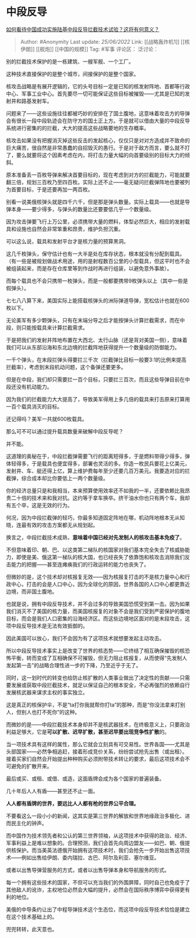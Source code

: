 # 中段反导
[如何看待中国成功实施陆基中段反导拦截技术试验？这将有何意义？](https://www.zhihu.com/question/538511702/answer/2536105645)

> Author: #Anonymity
> Last update: *25/06/2022*
> Link: [[战略轰炸机1]] [[核伊朗]] [[舰炮]] [[中国的规模]]
> Tag: #军事
> 评论区：
> 泛讨论：

别的拦截技术保护的是一栋建筑、一艘军舰、一个工厂。

这种技术直接保护的是整个城市，间接保护的是整个国家。

核攻击战略是有展开逻辑的，它的头号目标一定是已知的核发射阵地、首都等行政中心、军事工业中心。首先要尽一切可能保证这些目标被摧毁——尤其是已知的发射井和路基发射车。

问题来了——这些设施往往都被巧妙的安排在了国土腹地，这意味着攻击方的导弹会有很长一段中段轨迹会在防守方的国土正上方。于是就可以借由大量的中段反导系统进行密集的的拦截，大大的提高这些战略要地的生存概率。

核攻击如果没有把握消灭掉这些反击的发起核心，仅仅只是对对方造成并不致命的巨大痛苦，很自然是非常愚蠢的自招毁灭的愚行。于是对于敌方而言，要么就不打了，要么就要将这个因素考虑在内，将打击力量大幅的向首要级别的目标大力的倾斜。

原本准备丢一百枚导弹来解决首要目标的，现在考虑到对方的拦截能力，可能就要翻三倍，规划三百枚乃至四百枚。实际上还不止——毫无疑问拦截弹阵地也要被列为首要目标，于是还要再加一两百枚。

别看一说美俄核弹头就是四千六千，但是那是弹头数量。实际上载具——也就是导弹本身——要少得多，与弹头的数量比还要要低几乎一个数量级。

因为攻击弹要飞行上万公里，必须携带大量的燃料，体型必然巨大，相应的发射载具和设施也自然会非常笨重和昂贵，维护负担沉重。

可以这么说，载具和发射平台才是核力量的预算黑洞。

这几千枚弹头，保守估计也有一大半是处在库存状态，根本就没有分配到载具。（有一些是被规划做战术用途，用的是射程数百公里的小型载具，但这平时也不会被组装起来，而是存在仓库里等到作战时再进行组装，以避免意外事故）。

而每个载具也不会只携带一枚弹头，而是一般都要携带9枚弹头以上（其中一些是假弹头）。

七七八八算下来，美国实际上能搭载核弹头的洲际弹道导弹，宽松估计也就在600枚以下。

无论美军有多少颗弹头，只有在末端分导之后才能按弹头计算拦截需求，而在中段，则只能按载具来计算拦截需求。

于是把我们的发射井阵地布置在大西北、太行山脉（还是背对美国一侧），意味着我们可以从东部沿海和东北边境的拦截阵地获得提升一个数量级的防御能力。

一千个弹头，在末段拦弹头得要拦三千次（拦截弹比目标一般要3:1的比例来提高拦截率），考虑到末段机动问题，这个备弹还要更多。

但是在中段，我们却只需要拦一百个目标，只要拦三百次，而且这些导弹目前在中段还没有机动能力。

因为我们的拦截能力大大提高了，导致美军得用上多几倍的载具来打击原来打算用一百个载具消灭的目标。

还记得吗？美军一共就600枚载具。

那么可不可以通过提升载具数量来破解中段反导呢？

并不能。

这道理的奥秘在于，中段拦截弹需要飞行的距离短得多，于是燃料带得少得多，弹体轻得多，于是载具也便宜得多，部署也灵活的多。你造一枚民兵要花上亿美元，发射井、车、艇还得上亿，算上维护费每年至少还要几百万美元。我要造对应的拦截弹，综合成本却比你要低上一两个数量级。

你的经济总量只是和我相当，本来预算使用效率还不如我的一半，还要依赖比我昂贵二十倍的技术来和我对抗。这约等于拿车换卒。挤干油水你也只有两个车，我却有五个卒，这是无效的行为。

何况，因为中段拦截弹的轻巧，你最多知道固定阵地在哪，机动阵地根本无从知晓，连最有效的攻击方案都无从规划起。

换言之，中段拦截技术成熟，**意味着中国已经对先发制人的核攻击基本免疫了**。

不但意味着印、朝、巴、以这类第二梯队的核国家对我们基本完全失去了核威胁能力，即使是美、俄这第一梯队的核大国，也已经丧失了依靠饱和核攻击消除我们反击能力的把握——甚至连瘫痪我们的行政运转的能力也丧失了。

但微妙的是，这个技术却对核报复无效——因为核报复打击的不是核力量中心和行政中心，打击的会是人口中心，因为全球化的原因，世界各国的人口中心都更靠近边境，而非国土腹地。

也就是说，拥有中段反导技术，并不会过多的导致美国恐慌受到第一击。因为如果我们消灭不了美国的核力量，而美国核报复的对象不会是我们受到严密保护的腹地目标，而会是我们人口密集的沿海经济区。而这些边境地区面对的是末段攻击，这项中段反导技术是无法有效抵御的。

因此美国可以放心，我们不会因为有了这项技术就想要发起主动攻击。

所以中段反导技术事实上是改变了世界的核态势——它终结了相互确保摧毁的核恐怖平衡，转而变成了互相确保不可摧毁，但无力阻止核报复，从而使得“先发制人发起第一击”的战略合理性进一步的下降，乃至近乎于无了。

同时，这一划时代的转变也给防止核扩散的人类事业做出了决定性的贡献——只需要发展或获取中段拦截技术，就足以保证自己的根本安全，不必再强烈的依赖自行发展核武器来谋求主权的事实独立。

这是真正的核保护伞，不是“ta打你我就帮你打ta”的那种，而是“你没法拿来打别人，但别人也打不死你”的这种。

而微妙的是——中段拦截技术本身却并不是核武器技术，在终极意义上，只要政治利益足够大，它是**可以扩散、迟早扩散，甚至迟早要出现竞争性扩散**的。

当一项技术具有这样的属性，那么它就会立刻具有可交易性。世界各国——尤其是头部国家——必然争相追赶，接着形成竞价关系，纷纷尝试抢先出售（或出租）。接着买家们自然会开始提出种种购买必须附带技术转让的要求，最后这项技术会不可避免的扩散开来。

最后或买、或租、或借、或造，这面盾牌会成为各个国家的普遍装备。

几十年后人人有盾——甚至还不止一面。

**人人都有盾牌的世界，要远比人人都有枪的世界公平合理。**

不要看这么一段小小的新闻，这其实是第三世界的解放和世界地缘政治多极化、进而民主化的钟声。

而中国作为技术领先者和公认的第三世界领袖，从这项技术中获得的政治、经济、军事利益上是难以想象的。合理预测，我们会首先向周边盟友——如巴、朝、俄提供核保护。而当美英法德俄开始拥有这项技术时，我们会抢先一步开始出售这项技术——例如出售给伊朗、委内瑞拉、古巴、阿尔及利亚、塞尔维亚。

或者以出售导弹营服务的方式，或者以出售导弹本身和导航服务的形式。

每一个拥有这些技术的国家，不但可以充当我们的外围屏障，同时自己也免疫于了其他敌人的讹诈，主权地位必然会大幅的提升，必然会在国际秩序博弈中获得更有利的地位。

美俄的中导条约让出了中程导弹技术这个生态位，而这项中段反导技术恰恰是建立在这个技术基础上的。

兜兜转转，此天意也。
